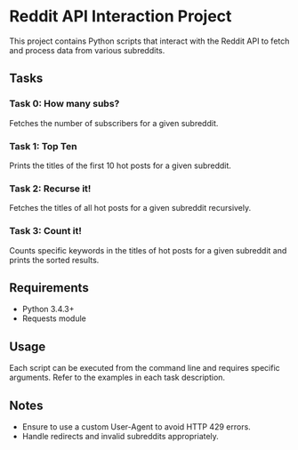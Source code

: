 # Reddit API Interaction Project

This project contains Python scripts that interact with the Reddit API to fetch and process data from various subreddits.

## Tasks

### Task 0: How many subs?
Fetches the number of subscribers for a given subreddit.

### Task 1: Top Ten
Prints the titles of the first 10 hot posts for a given subreddit.

### Task 2: Recurse it!
Fetches the titles of all hot posts for a given subreddit recursively.

### Task 3: Count it!
Counts specific keywords in the titles of hot posts for a given subreddit and prints the sorted results.

## Requirements
- Python 3.4.3+
- Requests module

## Usage
Each script can be executed from the command line and requires specific arguments. Refer to the examples in each task description.

## Notes
- Ensure to use a custom User-Agent to avoid HTTP 429 errors.
- Handle redirects and invalid subreddits appropriately.

